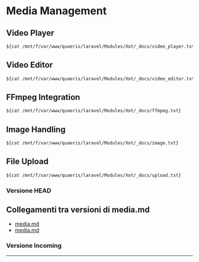 # Media Management

## Video Player
```txt
${cat /mnt/f/var/www/quaeris/laravel/Modules/Xot/_docs/video_player.txt}
```

## Video Editor
```txt
${cat /mnt/f/var/www/quaeris/laravel/Modules/Xot/_docs/video_editor.txt}
```

## FFmpeg Integration
```txt
${cat /mnt/f/var/www/quaeris/laravel/Modules/Xot/_docs/ffmpeg.txt}
```

## Image Handling
```txt
${cat /mnt/f/var/www/quaeris/laravel/Modules/Xot/_docs/image.txt}
```

## File Upload
```txt
${cat /mnt/f/var/www/quaeris/laravel/Modules/Xot/_docs/upload.txt}
```
### Versione HEAD


## Collegamenti tra versioni di media.md
* [media.md](../../../Xot/docs/features/media.md)
* [media.md](../../../Xot/docs/roadmap/bottlenecks/media.md)


### Versione Incoming


---

